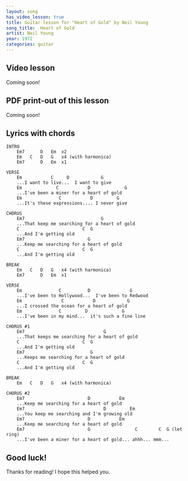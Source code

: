 ```yaml
---
layout: song
has_video_lesson: true
title: Guitar lesson for "Heart of Gold" by Neil Young
song_title:  Heart of Gold
artist: Neil Young
year: 1972
categories: guitar
---
```


## Video lesson

<!-- <iframe width="560" height="315" src="https://www.youtube.com/embed/R_X4GnNuMtQ?showinfo=0" frameborder="0" allowfullscreen></iframe> -->

Coming soon!

## PDF print-out of this lesson

<!-- If you'd like a print-friendly PDF of this lesson for offline use, view my <a href="http://playsongnotes.com/downloads/">downloads page</a>. You'll find it there! -->

Coming soon!

## Lyrics with chords

    INTRO
        Em7      D   Em  x2
        Em   C   D   G   x4 (with harmonica)
        Em7      D   Em  x1

    VERSE
        Em           C     D            G   
        ...I want to live...  I want to give
        Em             C           D             G
        ...I've been a miner for a heart of gold
        Em              C           D         G
        ...It's these expressions.... I never give

    CHORUS
        Em7                             G        
        ...That keep me searching for a heart of gold
        C                        C  G
        ...And I'm getting old
        Em7                        G
        ...Keep me searching for a heart of gold
        C                        C  G
        ...And I'm getting old

    BREAK
        Em   C   D   G   x4 (with harmonica)
        Em7      D   Em  x1

    VERSE
        Em              C          D               G
        ...I've been to Hollywood...  I've been to Redwood
        Em               C           D            G
        ...I crossed the ocean for a heart of gold
        Em              C         D             G
        ...I've been in my mind...  it's such a fine line

    CHORUS #1
        Em7                              G
        ...That keeps me searching for a heart of gold
        C                        C  G
        ...And I'm getting old
        Em7                         G          
        ...Keeps me searching for a heart of gold
        C                        C  G
        ...And I'm getting old

    BREAK
        Em   C   D   G   x4 (with harmonica)

    CHORUS #2
        Em7                        D           Em
        ...Keep me searching for a heart of gold
        Em7                              D         Em
        ...You keep me searching and I'm growing old
        Em7                        D           Em
        ...Keep me searching for a heart of gold
        Em7                        G                 C        C  G (let ring)
        ...I've been a miner for a heart of gold... ahhh... mmm...

## Good luck!

Thanks for reading! I hope this helped you.

